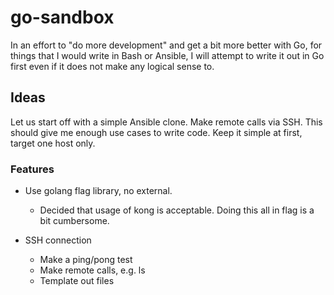 # go-sandbox

In an effort to "do more development" and get a bit more better with Go, for things that I would
write in Bash or Ansible, I will attempt to write it out in Go first even if it does not make any
logical sense to.

## Ideas

Let us start off with a simple Ansible clone. Make remote calls via SSH. This should give me enough
use cases to write code. Keep it simple at first, target one host only.

### Features

* Use golang flag library, no external.
  * Decided that usage of kong is acceptable. Doing this all in flag is a bit cumbersome.

* SSH connection
  * Make a ping/pong test
  * Make remote calls, e.g. ls
  * Template out files
